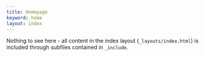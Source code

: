 ```yaml
---
title: Homepage
keyword: home
layout: index
---
```


Nothing to see here - all content in the index layout (`_layouts/index.html`) is included through subfiles contained in `_include`.
